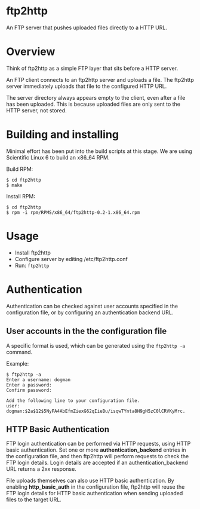 ftp2http
========

An FTP server that pushes uploaded files directly to a HTTP URL.


Overview
========

Think of ftp2http as a simple FTP layer that sits before a HTTP server.

An FTP client connects to an ftp2http server and uploads a file. The ftp2http
server immediately uploads that file to the configured HTTP URL.

The server directory always appears empty to the client, even after a file has
been uploaded. This is because uploaded files are only sent to the HTTP server,
not stored.


Building and installing
=======================

Minimal effort has been put into the build scripts at this stage.
We are using Scientific Linux 6 to build an x86_64 RPM.

Build RPM:

    $ cd ftp2http
    $ make

Install RPM:

    $ cd ftp2http
    $ rpm -i rpm/RPMS/x86_64/ftp2http-0.2-1.x86_64.rpm


Usage
=====

* Install ftp2http
* Configure server by editing /etc/ftp2http.conf
* Run: `ftp2http`


Authentication
============

Authentication can be checked against user accounts specified in the
configuration file, or by configuring an authentication backend URL.

User accounts in the the configuration file
-------------------------------------------

A specific format is used, which can be generated using the `ftp2http -a`
command.

Example:

    $ ftp2http -a
    Enter a username: dogman
    Enter a password:
    Confirm password:
    
    Add the following line to your configuration file.
    user: dogman:$2a$12$5NyFA4AbEfmZiexG62qIieBu/isqwTYnta8H9gH5zC0lCRVKyMrc.

HTTP Basic Authentication
-------------------------

FTP login authentication can be performed via HTTP requests, using HTTP basic
authentication. Set one or more **authentication_backend** entries in the
configuration file, and then ftp2http will perform requests to check the FTP
login details. Login details are accepted if an authentication_backend URL
returns a 2xx response.

File uploads themselves can also use HTTP basic authentication. By enabling
**http_basic_auth** in the configuration file, ftp2http will reuse the FTP
login details for HTTP basic authentication when sending uploaded files
to the target URL.
